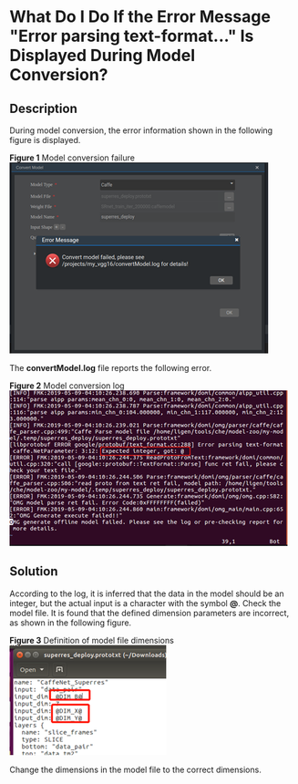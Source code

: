 # What Do I Do If the Error Message "Error parsing text-format..." Is Displayed During Model Conversion?<a name="EN-US_TOPIC_0196221433"></a>

## Description<a name="section10435181814317"></a>

During model conversion, the error information shown in the following figure is displayed.

**Figure  1**  Model conversion failure<a name="fig1228161315813"></a>  
![](figures/model-conversion-failure-0.png "model-conversion-failure-0")

The  **convertModel.log**  file reports the following error.

**Figure  2**  Model conversion log<a name="fig63765414413"></a>  
![](figures/model-conversion-log.png "model-conversion-log")

## Solution<a name="section1539715189455"></a>

According to the log, it is inferred that the data in the model should be an integer, but the actual input is a character with the symbol  **@**. Check the model file. It is found that the defined dimension parameters are incorrect, as shown in the following figure.

**Figure  3**  Definition of model file dimensions<a name="fig174574264513"></a>  
![](figures/definition-of-model-file-dimensions.png "definition-of-model-file-dimensions")

Change the dimensions in the model file to the correct dimensions.

